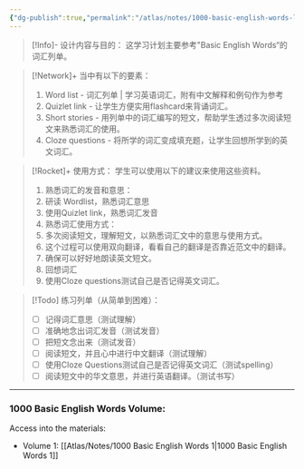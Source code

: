 ```yaml
---
{"dg-publish":true,"permalink":"/atlas/notes/1000-basic-english-words-learning-program/","tags":["BEW","Tuition/English"]}
---
```


> [!Info]- 设计内容与目的：
这学习计划主要参考"Basic English Words“的词汇列单。

> [!Network]+ 当中有以下的要素：
> 1. Word list - 词汇列单 | 学习英语词汇，附有中文解释和例句作为参考
> 2. Quizlet link - 让学生方便实用flashcard来背诵词汇。
> 3. Short stories - 用列单中的词汇编写的短文，帮助学生透过多次阅读短文来熟悉词汇的使用。
> 4. Cloze questions - 将所学的词汇变成填充题，让学生回想所学到的英文词汇。

> [!Rocket]+ 使用方式：
学生可以使用以下的建议来使用这些资料。
> 1. 熟悉词汇的发音和意思：
>	1. 研读 Wordlist，熟悉词汇意思
>	2. 使用Quizlet link，熟悉词汇发音
> 2. 熟悉词汇使用方式：
>	1. 多次阅读短文，理解短文，以熟悉词汇文中的意思与使用方式。
>	2. 这个过程可以使用双向翻译，看看自己的翻译是否靠近范文中的翻译。
>	3. 确保可以好好地朗读英文短文。
> 3. 回想词汇
>	1. 使用Cloze questions测试自己是否记得英文词汇。

> [!Todo] 练习列单（从简单到困难）：
> - [ ] 记得词汇意思（测试理解）
> - [ ] 准确地念出词汇发音（测试发音）
> - [ ] 把短文念出来（测试发音）
> - [ ] 阅读短文，并且心中进行中文翻译（测试理解）
> - [ ] 使用Cloze Questions测试自己是否记得英文词汇（测试spelling）
> - [ ] 阅读短文中的华文意思，并进行英语翻译。（测试书写）

---
### 1000 Basic English Words Volume:
Access into the materials:
- Volume 1: [[Atlas/Notes/1000 Basic English Words 1\|1000 Basic English Words 1]]